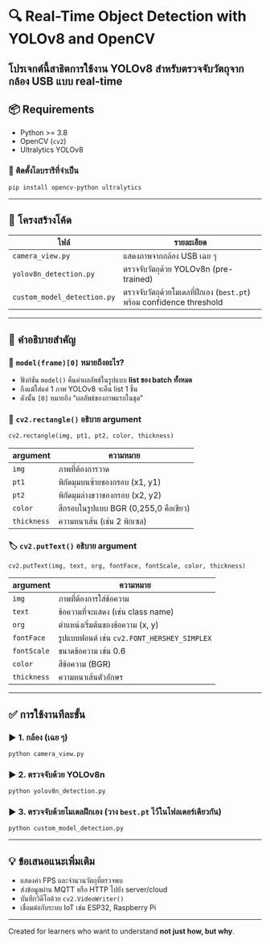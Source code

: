 # 🔍 Real-Time Object Detection with YOLOv8 and OpenCV

โปรเจกต์นี้สาธิตการใช้งาน YOLOv8 สำหรับตรวจจับวัตถุจากกล้อง USB แบบ real-time 
---

## 📦 Requirements

- Python >= 3.8
- OpenCV (`cv2`)
- Ultralytics YOLOv8

### 🔧 ติดตั้งไลบรารีที่จำเป็น
```bash
pip install opencv-python ultralytics
```

---

## 📂 โครงสร้างโค้ด

| ไฟล์                          | รายละเอียด |
|-------------------------------|------------|
| `camera_view.py`              | แสดงภาพจากกล้อง USB เฉย ๆ |
| `yolov8n_detection.py`        | ตรวจจับวัตถุด้วย YOLOv8n (pre-trained) |
| `custom_model_detection.py`   | ตรวจจับวัตถุด้วยโมเดลที่ฝึกเอง (`best.pt`) พร้อม confidence threshold |

---

## 🧠 คำอธิบายสำคัญ

### 🔁 `model(frame)[0]` หมายถึงอะไร?
- ฟังก์ชัน `model()` คืนค่าผลลัพธ์ในรูปแบบ **list ของ batch ทั้งหมด**
- ถึงแม้ใส่แค่ 1 ภาพ YOLOv8 จะคืน list 1 ชิ้น
- ดังนั้น `[0]` หมายถึง “ผลลัพธ์ของภาพแรกในชุด”

### 🎨 `cv2.rectangle()` อธิบาย argument
```python
cv2.rectangle(img, pt1, pt2, color, thickness)
```
| argument | ความหมาย |
|----------|-----------|
| `img` | ภาพที่ต้องการวาด |
| `pt1` | พิกัดมุมบนซ้ายของกรอบ (x1, y1) |
| `pt2` | พิกัดมุมล่างขวาของกรอบ (x2, y2) |
| `color` | สีกรอบในรูปแบบ BGR (0,255,0 คือเขียว) |
| `thickness` | ความหนาเส้น (เช่น 2 พิกเซล) |

### 🏷️ `cv2.putText()` อธิบาย argument
```python
cv2.putText(img, text, org, fontFace, fontScale, color, thickness)
```
| argument | ความหมาย |
|----------|-----------|
| `img` | ภาพที่ต้องการใส่ข้อความ |
| `text` | ข้อความที่จะแสดง (เช่น class name) |
| `org` | ตำแหน่งเริ่มต้นของข้อความ (x, y) |
| `fontFace` | รูปแบบฟอนต์ เช่น `cv2.FONT_HERSHEY_SIMPLEX` |
| `fontScale` | ขนาดข้อความ เช่น 0.6 |
| `color` | สีข้อความ (BGR) |
| `thickness` | ความหนาเส้นตัวอักษร |

---

## ✅ การใช้งานทีละขั้น

### ▶️ 1. กล้อง (เฉย ๆ)
```bash
python camera_view.py
```

### ▶️ 2. ตรวจจับด้วย YOLOv8n
```bash
python yolov8n_detection.py
```

### ▶️ 3. ตรวจจับด้วยโมเดลฝึกเอง (วาง `best.pt` ไว้ในโฟลเดอร์เดียวกัน)
```bash
python custom_model_detection.py
```

---

## 💡 ข้อเสนอแนะเพิ่มเติม

- แสดงค่า FPS และจำนวนวัตถุที่ตรวจพบ
- ส่งข้อมูลผ่าน MQTT หรือ HTTP ไปยัง server/cloud
- บันทึกวิดีโอด้วย `cv2.VideoWriter()`
- เชื่อมต่อกับระบบ IoT เช่น ESP32, Raspberry Pi

---

Created for learners who want to understand **not just how, but why**.
